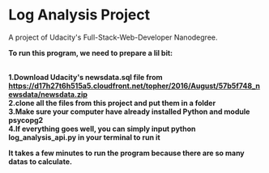# Log Analysis Project
A project of Udacity's Full-Stack-Web-Developer Nanodegree.

<b>To run this program, we need to prepare a lil bit:
  
<br>1.Download Udacity's newsdata.sql file from https://d17h27t6h515a5.cloudfront.net/topher/2016/August/57b5f748_newsdata/newsdata.zip
<br>2.clone all the files from this project and put them in a folder
<br>3.Make sure your computer have already installed Python and module psycopg2
<br>4.If everything goes well, you can simply input python log_analysis_api.py in your terminal to run it

It takes a few minutes to run the program because there are so many datas to calculate.
